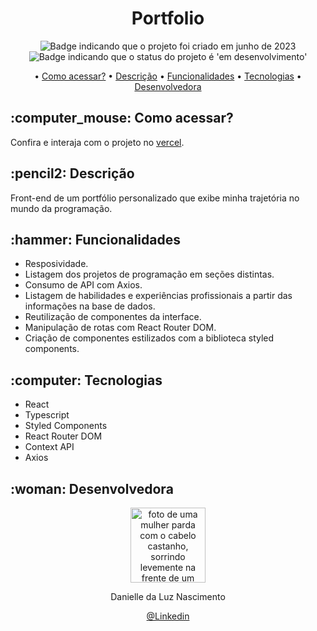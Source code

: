 <h1 align="center">Portfolio</h1>

<p align="center">
    <img alt="Badge indicando que o projeto foi criado em junho de 2023" src="https://img.shields.io/badge/Data%20de%20cria%C3%A7%C3%A3o-junho%2F2023-blue">
    <img alt="Badge indicando que o status do projeto é 'em desenvolvimento'" src="https://img.shields.io/badge/Status-Developing-yellow">
</p>

<p align="center">
    • <a href="#Como acessar">Como acessar?</a>
    • <a href="#descricao">Descrição</a>
    • <a href="#funcionalidades">Funcionalidades</a>
    • <a href="#tecnologias">Tecnologias</a>
    • <a href="#Desenvolvedora">Desenvolvedora</a>
</p>

<h2 id="Como acessar"> :computer_mouse: Como acessar?</h2>

Confira e interaja com o projeto no <a href="">vercel</a>.

<h2 id="descricao">:pencil2: Descrição</h2>
Front-end de um portfólio personalizado que exibe minha trajetória no mundo da programação.

<h2 id="funcionalidades">:hammer: Funcionalidades</h2>

- Resposividade.
- Listagem dos projetos de programação em seções distintas.
- Consumo de API com Axios.
- Listagem de habilidades e experiências profissionais a partir das informações na base de dados.
- Reutilização de componentes da interface.
- Manipulação de rotas com React Router DOM.
- Criação de componentes estilizados com a biblioteca styled components.

<h2 id="tecnologias">:computer: Tecnologias</h2>

- React
- Typescript
- Styled Components
- React Router DOM
- Context API
- Axios

<h2 id="Desenvolvedora">:woman: Desenvolvedora</h2>

<p align="center">
  <a href="https://github.com/Danielle-Luz">
    <img width="120px" src="https://avatars.githubusercontent.com/u/99164019?v=4" alt="foto de uma mulher parda com o cabelo castanho, sorrindo levemente na frente de um fundo verde com bits">
  </a>
</p>
<p align="center">
Danielle da Luz Nascimento
</p>
<p align="center">
<a href="https://www.linkedin.com/in/danielle-da-luz-nascimento/">@Linkedin</a>
</p>
